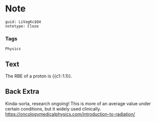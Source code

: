 # Note
```
guid: LiVagKc$Q4
notetype: Cloze
```

### Tags
```
Physics
```

## Text
The RBE of a proton is {{c1::1.1}}. 

## Back Extra
Kinda-sorta, research ongoing! This is more of an average value under certain conditions, but it widely used clinically.
<a href="https://oncologymedicalphysics.com/introduction-to-radiation/">https://oncologymedicalphysics.com/introduction-to-radiation/</a>
